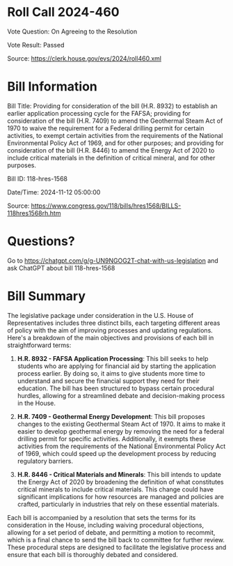 # Roll Call 2024-460

Vote Question: On Agreeing to the Resolution

Vote Result: Passed

Source: https://clerk.house.gov/evs/2024/roll460.xml

# Bill Information

Bill Title: Providing for consideration of the bill (H.R. 8932) to establish an earlier application processing cycle for the FAFSA; providing for consideration of the bill (H.R. 7409) to amend the Geothermal Steam Act of 1970 to waive the requirement for a Federal drilling permit for certain activities, to exempt certain activities from the requirements of the National Environmental Policy Act of 1969, and for other purposes; and providing for consideration of the bill (H.R. 8446) to amend the Energy Act of 2020 to include critical materials in the definition of critical mineral, and for other purposes.

Bill ID: 118-hres-1568

Date/Time: 2024-11-12 05:00:00

Source: https://www.congress.gov/118/bills/hres1568/BILLS-118hres1568rh.htm

# Questions?

Go to https://chatgpt.com/g/g-UN9NGOG2T-chat-with-us-legislation and ask ChatGPT about bill 118-hres-1568

# Bill Summary
The legislative package under consideration in the U.S. House of Representatives includes three distinct bills, each targeting different areas of policy with the aim of improving processes and updating regulations. Here's a breakdown of the main objectives and provisions of each bill in straightforward terms:

1. **H.R. 8932 - FAFSA Application Processing**: This bill seeks to help students who are applying for financial aid by starting the application process earlier. By doing so, it aims to give students more time to understand and secure the financial support they need for their education. The bill has been structured to bypass certain procedural hurdles, allowing for a streamlined debate and decision-making process in the House.

2. **H.R. 7409 - Geothermal Energy Development**: This bill proposes changes to the existing Geothermal Steam Act of 1970. It aims to make it easier to develop geothermal energy by removing the need for a federal drilling permit for specific activities. Additionally, it exempts these activities from the requirements of the National Environmental Policy Act of 1969, which could speed up the development process by reducing regulatory barriers.

3. **H.R. 8446 - Critical Materials and Minerals**: This bill intends to update the Energy Act of 2020 by broadening the definition of what constitutes critical minerals to include critical materials. This change could have significant implications for how resources are managed and policies are crafted, particularly in industries that rely on these essential materials.

Each bill is accompanied by a resolution that sets the terms for its consideration in the House, including waiving procedural objections, allowing for a set period of debate, and permitting a motion to recommit, which is a final chance to send the bill back to committee for further review. These procedural steps are designed to facilitate the legislative process and ensure that each bill is thoroughly debated and considered.
